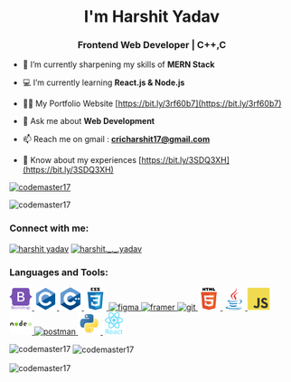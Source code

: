 <h1 align="center"> I'm Harshit Yadav</h1>
<h3 align="center">Frontend Web Developer | C++,C</h3>

- 🎯 I’m currently sharpening my skills of **MERN Stack**

- 💻 I’m currently learning **React.js & Node.js**

- 👨‍💻 My Portfolio Website [https://bit.ly/3rf60b7](https://bit.ly/3rf60b7)

- 💬 Ask me about **Web Development**

- 📫 Reach me on gmail : **cricharshit17@gmail.com**

- 📄 Know about my experiences [https://bit.ly/3SDQ3XH](https://bit.ly/3SDQ3XH)

<p align="left"> <a href="https://github.com/ryo-ma/github-profile-trophy"><img src="https://github-profile-trophy.vercel.app/?username=codemaster17" alt="codemaster17" /></a> </p>

<p align="left"> <img src="https://komarev.com/ghpvc/?username=codemaster17&label=Profile%20views&color=5F8D4E&style=flat" alt="codemaster17" /> </p>

<h3 align="left">Connect with me:</h3>
<p align="left">
<a href="https://linkedin.com/in/harshit yadav" target="blank"><img align="center" src="https://raw.githubusercontent.com/rahuldkjain/github-profile-readme-generator/master/src/images/icons/Social/linked-in-alt.svg" alt="harshit yadav" height="30" width="40" /></a>
<a href="https://instagram.com/harshit._._.yadav" target="blank"><img align="center" src="https://raw.githubusercontent.com/rahuldkjain/github-profile-readme-generator/master/src/images/icons/Social/instagram.svg" alt="harshit._._.yadav" height="30" width="40" /></a>
</p>

<h3 align="left">Languages and Tools:</h3>
<p align="left"> <a href="https://getbootstrap.com" target="_blank" rel="noreferrer"> <img src="https://raw.githubusercontent.com/devicons/devicon/master/icons/bootstrap/bootstrap-plain-wordmark.svg" alt="bootstrap" width="40" height="40"/> </a> <a href="https://www.cprogramming.com/" target="_blank" rel="noreferrer"> <img src="https://raw.githubusercontent.com/devicons/devicon/master/icons/c/c-original.svg" alt="c" width="40" height="40"/> </a> <a href="https://www.w3schools.com/cpp/" target="_blank" rel="noreferrer"> <img src="https://raw.githubusercontent.com/devicons/devicon/master/icons/cplusplus/cplusplus-original.svg" alt="cplusplus" width="40" height="40"/> </a> <a href="https://www.w3schools.com/css/" target="_blank" rel="noreferrer"> <img src="https://raw.githubusercontent.com/devicons/devicon/master/icons/css3/css3-original-wordmark.svg" alt="css3" width="40" height="40"/> </a> <a href="https://www.figma.com/" target="_blank" rel="noreferrer"> <img src="https://www.vectorlogo.zone/logos/figma/figma-icon.svg" alt="figma" width="40" height="40"/> </a> <a href="https://www.framer.com/" target="_blank" rel="noreferrer"> <img src="https://www.vectorlogo.zone/logos/framer/framer-icon.svg" alt="framer" width="40" height="40"/> </a> <a href="https://git-scm.com/" target="_blank" rel="noreferrer"> <img src="https://www.vectorlogo.zone/logos/git-scm/git-scm-icon.svg" alt="git" width="40" height="40"/> </a> <a href="https://www.w3.org/html/" target="_blank" rel="noreferrer"> <img src="https://raw.githubusercontent.com/devicons/devicon/master/icons/html5/html5-original-wordmark.svg" alt="html5" width="40" height="40"/> </a> <a href="https://www.java.com" target="_blank" rel="noreferrer"> <img src="https://raw.githubusercontent.com/devicons/devicon/master/icons/java/java-original.svg" alt="java" width="40" height="40"/> </a> <a href="https://developer.mozilla.org/en-US/docs/Web/JavaScript" target="_blank" rel="noreferrer"> <img src="https://raw.githubusercontent.com/devicons/devicon/master/icons/javascript/javascript-original.svg" alt="javascript" width="40" height="40"/> </a> <a href="https://nodejs.org" target="_blank" rel="noreferrer"> <img src="https://raw.githubusercontent.com/devicons/devicon/master/icons/nodejs/nodejs-original-wordmark.svg" alt="nodejs" width="40" height="40"/> </a> <a href="https://postman.com" target="_blank" rel="noreferrer"> <img src="https://www.vectorlogo.zone/logos/getpostman/getpostman-icon.svg" alt="postman" width="40" height="40"/> </a> <a href="https://www.python.org" target="_blank" rel="noreferrer"> <img src="https://raw.githubusercontent.com/devicons/devicon/master/icons/python/python-original.svg" alt="python" width="40" height="40"/> </a> <a href="https://reactjs.org/" target="_blank" rel="noreferrer"> <img src="https://raw.githubusercontent.com/devicons/devicon/master/icons/react/react-original-wordmark.svg" alt="react" width="40" height="40"/> </a> </p>

<p><img align="left" src="https://github-readme-stats.vercel.app/api/top-langs?username=codemaster17&show_icons=true&locale=en&layout=compact" alt="codemaster17" /></p>

<p>&nbsp;<img align="center" src="https://github-readme-stats.vercel.app/api?username=codemaster17&show_icons=true&locale=en" alt="codemaster17" /></p>

<p><img align="center" src="https://github-readme-streak-stats.herokuapp.com/?user=codemaster17&" alt="codemaster17" /></p>
